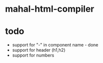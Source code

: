 # mahal-html-compiler



# todo
* support for "-" in component name - done
* support for header (h1,h2)
* support for numbers